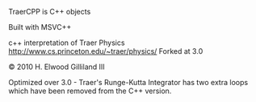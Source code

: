 TraerCPP is C++ objects

Built with MSVC++

c++ interpretation of Traer Physics
http://www.cs.princeton.edu/~traer/physics/
Forked at 3.0

&copy; 2010 H. Elwood Gilliland III

Optimized over 3.0 - Traer's Runge-Kutta Integrator has two extra loops which have been removed from the C++ version.